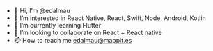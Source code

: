 - 👋 Hi, I’m @edalmau
- 👀 I’m interested in React Native, React, Swift, Node, Android, Kotlin
- 🌱 I’m currently learning Flutter
- 💞️ I’m looking to collaborate on React + React native
- 📫 How to reach me edalmau@mappit.es

<!---
edalmau/edalmau is a ✨ special ✨ repository because its `README.md` (this file) appears on your GitHub profile.
You can click the Preview link to take a look at your changes.
--->
